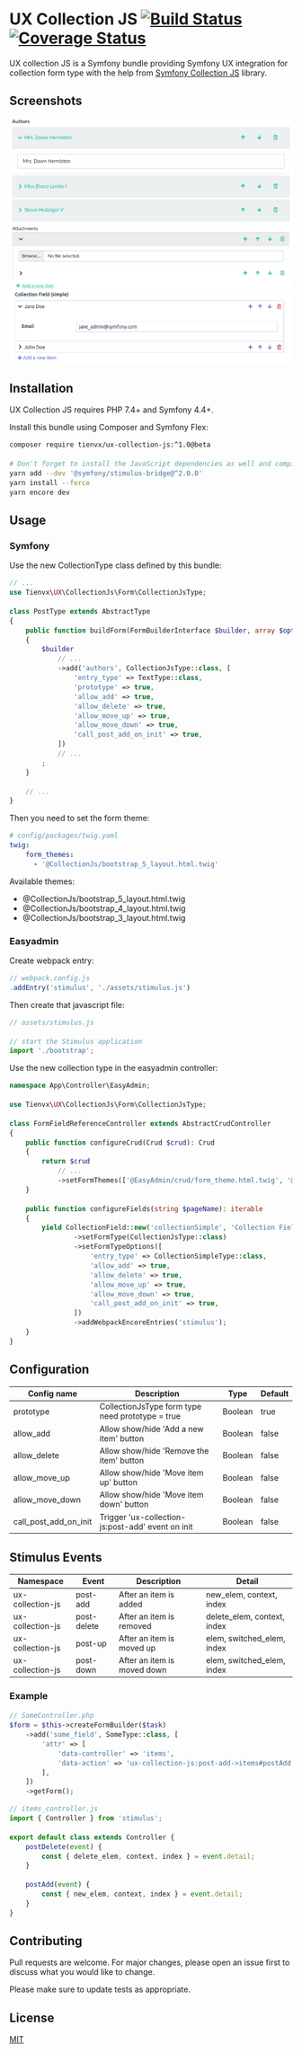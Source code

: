 # UX Collection JS  [![Build Status][actions_badge]][actions_link] [![Coverage Status][coveralls_badge]][coveralls_link]

UX collection JS is a Symfony bundle providing Symfony UX integration for collection form type with the help from [Symfony Collection JS](https://github.com/ruano-a/symfonyCollectionJs) library.

## Screenshots

![Screenshot Bootstrap 3](./images/collection-js-bootstrap-3.png)
![Screenshot Bootstrap 5](./images/collection-js-bootstrap-5.png)
![Screenshot EasyAdmin](./images/collection-js-easyadmin.png)

## Installation

UX Collection JS requires PHP 7.4+ and Symfony 4.4+.

Install this bundle using Composer and Symfony Flex:

```sh
composer require tienvx/ux-collection-js:^1.0@beta

# Don't forget to install the JavaScript dependencies as well and compile
yarn add --dev '@symfony/stimulus-bridge@^2.0.0'
yarn install --force
yarn encore dev
```

## Usage

### Symfony

Use the new CollectionType class defined by this bundle:

```php
// ...
use Tienvx\UX\CollectionJs\Form\CollectionJsType;

class PostType extends AbstractType
{
    public function buildForm(FormBuilderInterface $builder, array $options)
    {
        $builder
            // ...
            ->add('authors', CollectionJsType::class, [
                'entry_type' => TextType::class,
                'prototype' => true,
                'allow_add' => true,
                'allow_delete' => true,
                'allow_move_up' => true,
                'allow_move_down' => true,
                'call_post_add_on_init' => true,
            ])
            // ...
        ;
    }

    // ...
}
```

Then you need to set the form theme:
```yaml
# config/packages/twig.yaml
twig:
    form_themes:
      - '@CollectionJs/bootstrap_5_layout.html.twig'
```

Available themes:
- @CollectionJs/bootstrap_5_layout.html.twig
- @CollectionJs/bootstrap_4_layout.html.twig
- @CollectionJs/bootstrap_3_layout.html.twig

### Easyadmin

Create webpack entry:

```javascript
// webpack.config.js
.addEntry('stimulus', './assets/stimulus.js')
```

Then create that javascript file:

```javascript
// assets/stimulus.js

// start the Stimulus application
import './bootstrap';
```

Use the new collection type in the easyadmin controller:

```php
namespace App\Controller\EasyAdmin;

use Tienvx\UX\CollectionJs\Form\CollectionJsType;

class FormFieldReferenceController extends AbstractCrudController
{
    public function configureCrud(Crud $crud): Crud
    {
        return $crud
            // ...
            ->setFormThemes(['@EasyAdmin/crud/form_theme.html.twig', '@CollectionJs/bootstrap_5_layout.html.twig']);
    }

    public function configureFields(string $pageName): iterable
    {
        yield CollectionField::new('collectionSimple', 'Collection Field (simple)')
                ->setFormType(CollectionJsType::class)
                ->setFormTypeOptions([
                    'entry_type' => CollectionSimpleType::class,
                    'allow_add' => true,
                    'allow_delete' => true,
                    'allow_move_up' => true,
                    'allow_move_down' => true,
                    'call_post_add_on_init' => true,
                ])
                ->addWebpackEncoreEntries('stimulus');
    }
}
```

## Configuration

| Config name            | Description                                       | Type     | Default |
|------------------------|---------------------------------------------------|----------|---------|
| prototype              | CollectionJsType form type need prototype = true  | Boolean  | true    |
| allow_add              | Allow show/hide 'Add a new item' button           | Boolean  | false   |
| allow_delete           | Allow show/hide 'Remove the item' button          | Boolean  | false   |
| allow_move_up          | Allow show/hide 'Move item up' button             | Boolean  | false   |
| allow_move_down        | Allow show/hide 'Move item down' button           | Boolean  | false   |
| call_post_add_on_init  | Trigger 'ux-collection-js:post-add' event on init | Boolean  | false   |

## Stimulus Events

| Namespace          | Event       | Description                 | Detail                       |
|--------------------|-------------|-----------------------------|------------------------------|
| ux-collection-js   | post-add    | After an item is added      | new_elem, context, index     |
| ux-collection-js   | post-delete | After an item is removed    | delete_elem, context, index  |
| ux-collection-js   | post-up     | After an item is moved up   | elem, switched_elem, index   |
| ux-collection-js   | post-down   | After an item is moved down | elem, switched_elem, index   |

### Example

```php
// SomeController.php
$form = $this->createFormBuilder($task)
    ->add('some_field', SomeType::class, [
        'attr' => [
            'data-controller' => 'items',
            'data-action' => 'ux-collection-js:post-add->items#postAdd ux-collection-js:post-delete->items#postDelete ',
        ],
    ])
    ->getForm();
```

```js
// items_controller.js
import { Controller } from 'stimulus';

export default class extends Controller {
    postDelete(event) {
        const { delete_elem, context, index } = event.detail;
    }

    postAdd(event) {
        const { new_elem, context, index } = event.detail;
    }
}
```

## Contributing
Pull requests are welcome. For major changes, please open an issue first to discuss what you would like to change.

Please make sure to update tests as appropriate.

## License
[MIT](LICENSE)

[actions_badge]: https://github.com/tienvx/ux-collection-js/workflows/main/badge.svg
[actions_link]: https://github.com/tienvx/ux-collection-js/actions

[coveralls_badge]: https://coveralls.io/repos/tienvx/ux-collection-js/badge.svg?branch=main&service=github
[coveralls_link]: https://coveralls.io/github/tienvx/ux-collection-js?branch=main
